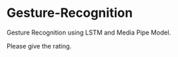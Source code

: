 # Gesture-Recognition
Gesture Recognition using LSTM and Media Pipe Model.

Please give the rating.
